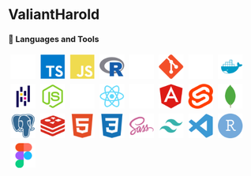 # ValiantHarold

<!--
**ValiantHarold/ValiantHarold** is a ✨ _special_ ✨ repository because its `README.md` (this file) appears on your GitHub profile.

Here are some ideas to get you started:

- 🔭 I’m currently working on ...
- 🌱 I’m currently learning ...
- 👯 I’m looking to collaborate on ...
- 🤔 I’m looking for help with ...
- 💬 Ask me about ...
- 📫 How to reach me: ...
- 😄 Pronouns: ...
- ⚡ Fun fact: ...
-->

### 🧰 Languages and Tools

<div style="display: flex; flex-direction: row; flex-wrap: wrap;">

   <!-- Languages -->
   <img alt="Python" width="50px" style="padding:5px;" src="./foreign/python.svg" />
   <img alt="TypeScript" width="50px" style="padding:5px;" src="./foreign/typeScript.svg" />
   <img alt="JavaScript" width="50px" style="padding:5px;" src="./foreign/javaScript.svg" />
   <img alt="R" width="50px" style="padding:5px;" src="./foreign/r.svg" />
   <img alt="Rust" width="50px" style="padding:5px;" src="./foreign/rust.svg" />

   <!-- Source Control -->
   <img alt="Git" width="50px" style="padding:5px;" src="./foreign/git.svg" />
   <img alt="Github" width="50px" style="padding:5px;" src="./foreign/github.svg" />
   <img alt="Docker" width="50px" style="padding:5px;" src="./foreign/docker.svg" />

   <!-- Technologies -->
   <img alt="Pandas" width="50px" style="padding:5px;" src="./foreign/pandas.svg" />
   <img alt="NodeJS" width="50px" style="padding:5px;" src="./foreign/nodejs.svg" />
   <img alt="Express" width="50px" style="padding:5px;" src="./foreign/express.svg" />
   <img alt="React" width="50px" style="padding:5px;" src="./foreign/react.svg" />
   <img alt="Nextjs" width="50px" style="padding:5px;" src="./foreign/nextjs.svg" />
   <img alt="Angular" width="50px" style="padding:5px;" src="./foreign/angular.svg" />
   <img alt="Svelte" width="50px" style="padding:5px;" src="./foreign/svelte.svg" />

   <!-- Databases -->
   <img alt="MongoDB" width="50px" style="padding:5px;" src="./foreign/mongodb.svg" />
   <img alt="Postgresql" width="50px" style="padding:5px;" src="./foreign/postgresql.svg" />
   <img alt="Redis" width="50px" style="padding:5px;" src="./foreign/redis.svg" />

   <!-- Building Blocks -->
   <img alt="HTML" width="50px" style="padding:5px;" src="./foreign/html.svg" />
   <img alt="CSS" width="50px" style="padding:5px;" src="./foreign/css.svg" />
   <img alt="Sass" width="50px" style="padding:5px;" src="./foreign/sass.svg" />
   <img alt="Tailwindcss" width="50px" style="padding:5px;" src="./foreign/tailwindcss.svg" />

   <!-- Tools -->
   <img alt="Vscode" width="50px" style="padding:5px;" src="./foreign/vscode.svg" />
   <img alt="Rstudio" width="50px" style="padding:5px;" src="./foreign/rstudio.svg" />
   <img alt="Figma" width="50px" style="padding:5px;" src="./foreign/figma.svg" />
</div>

<!-- ### 📊 Stats

<div style="display: flex; flex-direction: row; flex-wrap: wrap;">

   <picture>
      <source media="(prefers-color-scheme: dark)" srcset="https://github-readme-stats.vercel.app/api?username=ValiantHarold&count_private=true&show_icons=true&hide=stars&theme=tokyonight">
      <img alt="Most Used Languages" src="https://github-readme-stats.vercel.app/api?username=ValiantHarold&count_private=true&show_icons=true&hide=stars&theme=buefy" height=175 >
   </picture>

   <picture>
      <source media="(prefers-color-scheme: dark)" srcset="https://github-readme-stats.vercel.app/api/top-langs/?username=ValiantHarold&layout=compact&theme=tokyonight">
      <img alt="Most Used Languages" src="https://github-readme-stats.vercel.app/api/top-langs/?username=ValiantHarold&layout=compact&theme=buefy" height=175>
   </picture>
</div> -->

<!-- May use later -->
<!-- <img alt="Most Used Languages" src="https://github-readme-stats.vercel.app/api/pin/?username=ValiantHarold&repo=reponame" height=150 > -->
